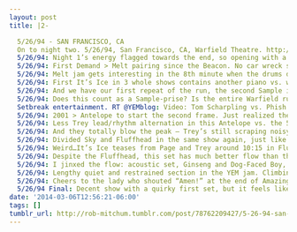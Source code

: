 ```yaml
---
layout: post
title: |2-

  5/26/94 - SAN FRANCISCO, CA
  On to night two. 5/26/94, San Francisco, CA, Warfield Theatre. http://www.phishtracks.com/shows/1994-05-26
  5/26/94: Night 1’s energy flagged towards the end, so opening with a Buried Alive > Poor Heart > Cavern suite is a good wake-up call.
  5/26/94: First Demand > Melt pairing since the Beacon. No car wreck sound effects, but lots of screaming.
  5/26/94: Melt jam gets interesting in the 8th minute when the drums drop out and Trey holds a looooong note. Pretty weird/shaky after that.
  5/26/94: First It’s Ice in 3 whole shows contains another piano vs. wah-pedal battle that never gels, but song ends in a Catapult duet.
  5/26/94: And we have our first repeat of the run, the second Sample in two nights. Sample. Why did it have to be Sample?
  5/26/94: Does this count as a Sample-prise? Is the entire Warfield run a Samplefest?
  Setbreak entertainment. RT @YEMblog: Video: Tom Scharpling vs. Phish — Running Late with Scott Rogowsky http://bit.ly/P1BA8s
  5/26/94: 2001 > Antelope to start the second frame. Just realized the last 5 2001s (all Set II openers, obv) have gone into Antelope.
  5/26/94: Less Trey lead/rhythm alternation in this Antelope vs. the 5/23 version I raved about the other day. More rhythm, actually.
  5/26/94: And they totally blow the peak — Trey’s still scraping noisy shrieks when the rest of the band chills out. It’s a fun mistake.
  5/26/94: Divided Sky and Fluffhead in the same show again, just like 5/22. At least they’re spread out in different sets this time.
  5/26/94: Weird…It’s Ice teases from Page and Trey around 10:15 in Fluffhead? cc @bizarchive
  5/26/94: Despite the Fluffhead, this set has much better flow than the previous night. Disease was a good mid-set energy boost.
  5/26/94: I jinxed the flow: acoustic set, Ginseng and Dog-Faced Boy, with the “emotion solo” bit again. Chronological listening ruins jokes.
  5/26/94: Lengthy quiet and restrained section in the YEM jam. Climbing 8-note pattern sprouts from it and takes us home.
  5/26/94: Cheers to the lady who shouted “Amen!” at the end of Amazing Grace.
  5/26/94 Final: Decent show with a quirky first set, but it feels like they’ve been playing it very *safe* lately, even on jam-friendly turf. 
date: '2014-03-06T12:56:21-06:00'
tags: []
tumblr_url: http://rob-mitchum.tumblr.com/post/78762209427/5-26-94-san-francisco-ca-on-to-night-two
---
```

